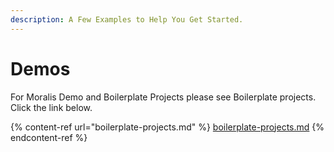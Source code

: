 ```yaml
---
description: A Few Examples to Help You Get Started.
---
```


# Demos

For Moralis Demo and Boilerplate Projects please see Boilerplate projects. Click the link below.

{% content-ref url="boilerplate-projects.md" %}
[boilerplate-projects.md](boilerplate-projects.md)
{% endcontent-ref %}
